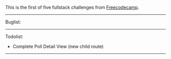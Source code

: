 This is the first of five fullstack challenges from [Freecodecamp](https://www.freecodecamp.com).


-------------------------------------------------------------------------------
Buglist:

-------------------------------------------------------------------------------
Todolist:
- Complete Poll Detail View (new child route)
-------------------------------------------------------------------------------
